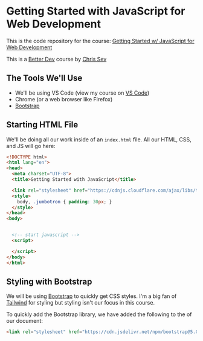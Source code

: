 # Getting Started with JavaScript for Web Development

This is the code repository for the course: [Getting Started w/ JavaScript for Web Development]()

This is a [Better Dev](https://better.dev) course by [Chris Sev](https://twitter.com/chris__sev)

## The Tools We'll Use

- We'll be using VS Code (view my course on [VS Code](https://productivevscode.com))
- Chrome (or a web browser like Firefox)
- [Bootstrap](https://getbootstrap.com/)

## Starting HTML File

We'll be doing all our work inside of an `index.html` file. All our HTML, CSS, and JS will go here:

```html
<!DOCTYPE html>
<html lang="en">
<head>
  <meta charset="UTF-8">
  <title>Getting Started with JavaScript</title>

  <link rel="stylesheet" href="https://cdnjs.cloudflare.com/ajax/libs/twitter-bootstrap/3.3.7/css/bootstrap.min.css">
  <style>
    body, .jumbotron { padding: 30px; }
  </style>
</head>
<body>


  <!-- start javascript -->
  <script>

  </script>
</body>
</html>
```

## Styling with Bootstrap

We will be using [Bootstrap](https://getbootstrap.com) to quickly get CSS styles. I'm a big fan of [Tailwind](https://beginnertailwind.com) for styling but styling isn't our focus in this course.

To quickly add the Bootstrap library, we have added the following to the <head> of our document:

```html
<link rel="stylesheet" href="https://cdn.jsdelivr.net/npm/bootstrap@5.0.1/dist/css/bootstrap.min.css">
```

